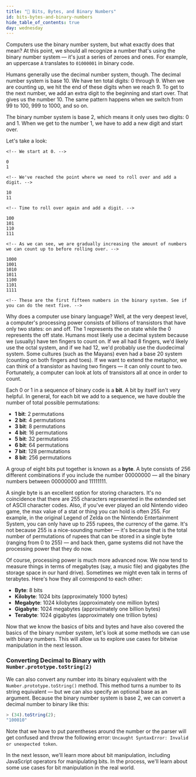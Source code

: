 ```yaml
---
title: "📓 Bits, Bytes, and Binary Numbers"
id: bits-bytes-and-binary-numbers
hide_table_of_contents: true
day: wednesday
---
```


Computers use the binary number system, but what exactly does that mean? At this point, we should all recognize a number that's using the binary number system — it's just a series of zeroes and ones. For example, an uppercase `A` translates to `01000001` in binary code.

Humans generally use the decimal number system, though. The decimal number system is base 10. We have ten total digits: 0 through 9. When we are counting up, we hit the end of these digits when we reach 9. To get to the next number, we add an extra digit to the beginning and start over. That gives us the number 10. The same pattern happens when we switch from 99 to 100, 999 to 1000, and so on.

The binary number system is base 2, which means it only uses two digits: 0 and 1. When we get to the number 1, we have to add a new digit and start over.

Let's take a look:

```
<!-- We start at 0. -->

0
1

<!-- We've reached the point where we need to roll over and add a digit. -->

10
11

<!-- Time to roll over again and add a digit. -->

100
101
110
111

<!-- As we can see, we are gradually increasing the amount of numbers we can count up to before rolling over. -->

1000
1001
1010
1011
1100
1101
1111

<!-- These are the first fifteen numbers in the binary system. See if you can do the next five. -->
```

Why does a computer use binary language? Well, at the very deepest level, a computer's processing power consists of billions of transistors that have only two states: on and off. The 1 represents the on state while the 0 represents the off state. Humans most likely use a decimal system because we (usually) have ten fingers to count on. If we all had 8 fingers, we'd likely use the octal system, and if we had 12, we'd probably use the duodecimal system. Some cultures (such as the Mayans) even had a base 20 system (counting on both fingers and toes). If we want to extend the metaphor, we can think of a transistor as having two fingers — it can only count to two. Fortunately, a computer can look at lots of transistors all at once in order to count.

Each 0 or 1 in a sequence of binary code is a **bit**. A bit by itself isn't very helpful. In general, for each bit we add to a sequence, we have double the number of total possible permutations:

* **1 bit**: 2 permutations
* **2 bit**: 4 permutations
* **3 bit**: 8 permutations
* **4 bit**: 16 permutations
* **5 bit**: 32 permutations
* **6 bit**: 64 permutations
* **7 bit**: 128 permutations
* **8 bit**: 256 permutations

A group of eight bits put together is known as a **byte**. A byte consists of 256 different combinations if you include the number 00000000 — all the binary numbers between 00000000 and 11111111.

A single byte is an excellent option for storing characters. It's no coincidence that there are 255 characters represented in the extended set of ASCII character codes. Also, if you've ever played an old Nintendo video game, the max value of a stat or thing you can hold is often 255. For example, in the original Legend of Zelda on the Nintendo Entertainment System, you can only have up to 255 rupees, the currency of the game. It's not because 255 is a nice-sounding number — it's because that is the total number of permutations of rupees that can be stored in a single byte (ranging from 0 to 255) — and back then, game systems did not have the processing power that they do now.

Of course, processing power is much more advanced now. We now tend to measure things in terms of megabytes (say, a music file) and gigabytes (the storage space in our hard drive). Sometimes we might even talk in terms of terabytes. Here's how they all correspond to each other:

* **Byte**: 8 bits
* **Kilobyte**: 1024 bits (approximately 1000 bytes)
* **Megabyte**: 1024 kilobytes (approximately one million bytes)
* **Gigabyte**: 1024 megabytes (approximately one billion bytes)
* **Terabyte**: 1024 gigabytes (approximately one trillion bytes)

Now that we know the basics of bits and bytes and have also covered the basics of the binary number system, let's look at some methods we can use with binary numbers. This will allow us to explore use cases for bitwise manipulation in the next lesson.

### Converting Decimal to Binary with `Number.prototype.toString(2)`

We can also convert any number into its binary equivalent with the `Number.prototype.toString()` method. This method turns a number to its string equivalent — but we can also specify an optional base as an argument. Because the binary number system is base 2, we can convert a decimal number to binary like this:

```js
> (34).toString(2);
"100010"
```

Note that we have to put parentheses around the number or the parser will get confused and throw the following error: `Uncaught SyntaxError: Invalid or unexpected token`.

In the next lesson, we'll learn more about bit manipulation, including JavaScript operators for manipulating bits. In the process, we'll learn about some use cases for bit manipulation in the real world.
